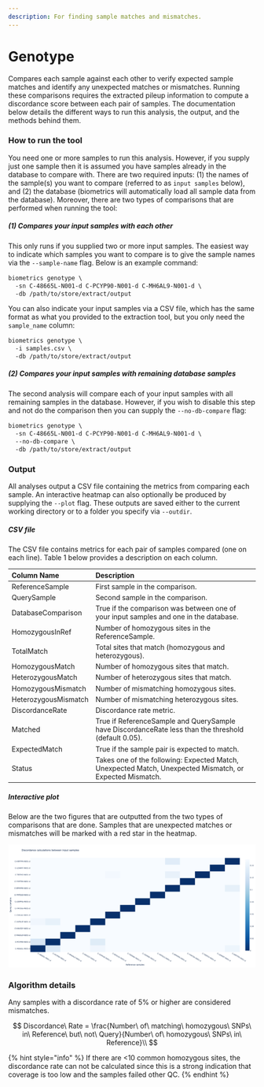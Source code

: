 ```yaml
---
description: For finding sample matches and mismatches.
---
```


# Genotype
Compares each sample against each other to verify expected sample matches and identify any unexpected matches or mismatches. Running these comparisons requires the extracted pileup information to compute a discordance score between each pair of samples. The documentation below details the different ways to run this analysis, the output, and the methods behind them.

### How to run the tool
You need one or more samples to run this analysis. However, if you supply just one sample then it is assumed you have samples already in the database to compare with. There are two required inputs: (1) the names of the sample(s) you want to compare (referred to as `input samples` below), and (2) the database (biometrics will automatically load all sample data from the database). Moreover, there are two types of comparisons that are performed when running the tool:

##### (1) Compares your input samples with each other
This only runs if you supplied two or more input samples. The easiest way to indicate which samples you want to compare is to give the sample names via the `--sample-name` flag. Below is an example command:

```shell
biometrics genotype \
  -sn C-48665L-N001-d C-PCYP90-N001-d C-MH6AL9-N001-d \
  -db /path/to/store/extract/output
```

You can also indicate your input samples via a CSV file, which has the same format as what you provided to the extraction tool, but you only need the `sample_name` column:

```shell
biometrics genotype \
  -i samples.csv \
  -db /path/to/store/extract/output
```

##### (2) Compares your input samples with remaining database samples
The second analysis will compare each of your input samples with all remaining samples in the database. However, if you wish to disable this step and not do the comparison then you can supply the `--no-db-compare` flag:

```shell
biometrics genotype \
  -sn C-48665L-N001-d C-PCYP90-N001-d C-MH6AL9-N001-d \
  --no-db-compare \
  -db /path/to/store/extract/output
```

### Output

All analyses output a CSV file containing the metrics from comparing each sample. An interactive heatmap can also optionally be produced by supplying the `--plot` flag. These outputs are saved either to the current working directory or to a folder you specify via `--outdir`.

##### CSV file
The CSV file contains metrics for each pair of samples compared (one on each line). Table 1 below provides a description on each column.

| Column Name | Description |
| :--- | :--- |
| ReferenceSample | First sample in the comparison. |
| QuerySample | Second sample in the comparison. |
| DatabaseComparison | True if the comparison was between one of your input samples and one in the database. |
| HomozygousInRef | Number of homozygous sites in the ReferenceSample. |
| TotalMatch | Total sites that match (homozygous and heterozygous). |
| HomozygousMatch | Number of homozygous sites that match. |
| HeterozygousMatch | Number of heterozygous sites that match. |
| HomozygousMismatch | Number of mismatching homozygous sites. |
| HeterozygousMismatch | Number of mismatching heterozygous sites. |
| DiscordanceRate | Discordance rate metric. |
| Matched | True if ReferenceSample and QuerySample have DiscordanceRate less than the threshold (default 0.05). |
| ExpectedMatch | True if the sample pair is expected to match. |
| Status | Takes one of the following: Expected Match, Unexpected Match, Unexpected Mismatch, or Expected Mismatch. |

##### Interactive plot

Below are the two figures that are outputted from the two types of comparisons that are done. Samples that are unexpected matches or mismatches will be marked with a red star in the heatmap.

![](.gitbook/assets/genotype_comparison_input_only.png)

### Algorithm details

Any samples with a discordance rate of 5% or higher are considered mismatches.

$$
Discordance\ Rate = \frac{Number\ of\ matching\ homozygous\ SNPs\ in\ Reference\ but\ not\ Query}{Number\ of\ homozygous\ SNPs\ in\ Reference}\\
$$

{% hint style="info" %}
If there are <10 common homozygous sites, the discordance rate can not be calculated since this is a strong indication that coverage is too low and the samples failed other QC.
{% endhint %}
